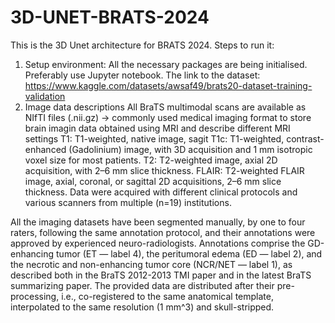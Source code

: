 # 3D-UNET-BRATS-2024
This is the 3D Unet architecture for BRATS 2024.
Steps to run it:
1. Setup environment: All the necessary packages are being initialised. Preferably use Jupyter notebook. 
The link to the dataset: https://www.kaggle.com/datasets/awsaf49/brats20-dataset-training-validation
2. Image data descriptions
All BraTS multimodal scans are available as NIfTI files (.nii.gz) -> commonly used medical imaging format to store brain imagin data obtained using MRI and describe different MRI settings
T1: T1-weighted, native image, sagit
T1c: T1-weighted, contrast-enhanced (Gadolinium) image, with 3D acquisition and 1 mm isotropic voxel size for most patients.
T2: T2-weighted image, axial 2D acquisition, with 2–6 mm slice thickness.
FLAIR: T2-weighted FLAIR image, axial, coronal, or sagittal 2D acquisitions, 2–6 mm slice thickness.
Data were acquired with different clinical protocols and various scanners from multiple (n=19) institutions.

All the imaging datasets have been segmented manually, by one to four raters, following the same annotation protocol, and their annotations were approved by experienced neuro-radiologists. Annotations comprise the GD-enhancing tumor (ET — label 4), the peritumoral edema (ED — label 2), and the necrotic and non-enhancing tumor core (NCR/NET — label 1), as described both in the BraTS 2012-2013 TMI paper and in the latest BraTS summarizing paper. The provided data are distributed after their pre-processing, i.e., co-registered to the same anatomical template, interpolated to the same resolution (1 mm^3) and skull-stripped.


